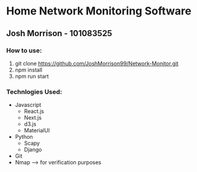 # Home Network Monitoring Software

## Josh Morrison - 101083525

### How to use:

1. git clone https://github.com/JoshMorrison99/Network-Monitor.git
2. npm install
3. npm run start

### Technlogies Used:

- Javascript
  - React.js
  - Next.js
  - d3.js
  - MaterialUI
- Python
  - Scapy
  - Django
- Git
- Nmap --> for verification purposes
